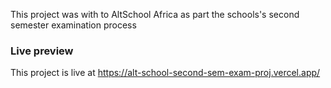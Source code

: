 

This project was with to AltSchool Africa as part the schools's second semester examination process 


### Live preview

This project is live at https://alt-school-second-sem-exam-proj.vercel.app/

